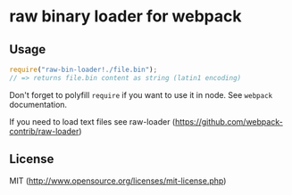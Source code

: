# raw binary loader for webpack

## Usage

``` javascript
require("raw-bin-loader!./file.bin");
// => returns file.bin content as string (latin1 encoding)
```

Don't forget to polyfill `require` if you want to use it in node.
See `webpack` documentation.

If you need to load text files see raw-loader (https://github.com/webpack-contrib/raw-loader)

## License

MIT (http://www.opensource.org/licenses/mit-license.php)
